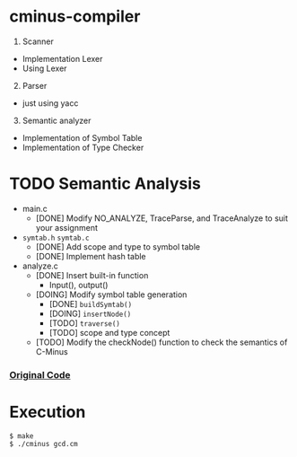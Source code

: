 # cminus-compiler

1. Scanner
  - Implementation Lexer
  - Using Lexer
2. Parser
  - just using yacc
3. Semantic analyzer
  - Implementation of Symbol Table
  - Implementation of Type Checker


# TODO Semantic Analysis
>
- main.c
  - [DONE] Modify NO_ANALYZE, TraceParse, and TraceAnalyze to suit your assignment
- `symtab.h` `symtab.c`
  - [DONE] Add scope and type to symbol table
  - [DONE] Implement hash table
- analyze.c
  - [DONE] Insert built-in function
    - Input(), output()
  - [DOING] Modify symbol table generation
    - [DONE]  `buildSymtab()`
    - [DOING] `insertNode()`
    - [TODO]  `traverse()`
    - [TODO]  scope and type concept
  - [TODO] Modify the checkNode() function to check the semantics of C-Minus

### [Original Code](http://www.cs.sjsu.edu/~louden/cmptext/)


# Execution

```
$ make
$ ./cminus gcd.cm
```
